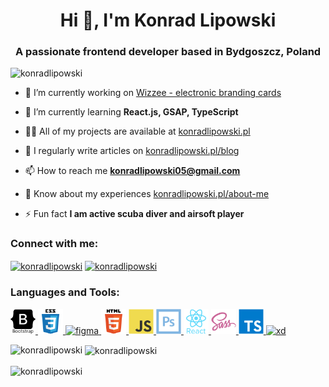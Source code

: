<h1 align="center">Hi 👋, I'm Konrad Lipowski</h1>
<h3 align="center">A passionate frontend developer based in Bydgoszcz, Poland</h3>

<p align="left"> <img src="https://komarev.com/ghpvc/?username=konradlipowski&label=Profile%20views&color=0e75b6&style=flat" alt="konradlipowski" /> </p>


- 🔭 I’m currently working on [Wizzee - electronic branding cards](wizzee.pl)

- 🌱 I’m currently learning **React.js, GSAP, TypeScript**

- 👨‍💻 All of my projects are available at [konradlipowski.pl](konradlipowski.pl)

- 📝 I regularly write articles on [konradlipowski.pl/blog](konradlipowski.pl/blog)

- 📫 How to reach me **konradlipowski05@gmail.com**

- 📄 Know about my experiences [konradlipowski.pl/about-me](konradlipowski.pl/about-me)

- ⚡ Fun fact **I am active scuba diver and airsoft player**

<h3 align="left">Connect with me:</h3>
<p align="left">
<a href="https://dev.to/konradlipowski" target="blank"><img align="center" src="https://raw.githubusercontent.com/rahuldkjain/github-profile-readme-generator/master/src/images/icons/Social/devto.svg" alt="konradlipowski" height="30" width="40" /></a>
<a href="https://linkedin.com/in/konradlipowski" target="blank"><img align="center" src="https://raw.githubusercontent.com/rahuldkjain/github-profile-readme-generator/master/src/images/icons/Social/linked-in-alt.svg" alt="konradlipowski" height="30" width="40" /></a>
</p>

<h3 align="left">Languages and Tools:</h3>
<p align="left"> <a href="https://getbootstrap.com" target="_blank" rel="noreferrer"> <img src="https://raw.githubusercontent.com/devicons/devicon/master/icons/bootstrap/bootstrap-plain-wordmark.svg" alt="bootstrap" width="40" height="40"/> </a> <a href="https://www.w3schools.com/css/" target="_blank" rel="noreferrer"> <img src="https://raw.githubusercontent.com/devicons/devicon/master/icons/css3/css3-original-wordmark.svg" alt="css3" width="40" height="40"/> </a> <a href="https://www.figma.com/" target="_blank" rel="noreferrer"> <img src="https://www.vectorlogo.zone/logos/figma/figma-icon.svg" alt="figma" width="40" height="40"/> </a> <a href="https://www.w3.org/html/" target="_blank" rel="noreferrer"> <img src="https://raw.githubusercontent.com/devicons/devicon/master/icons/html5/html5-original-wordmark.svg" alt="html5" width="40" height="40"/> </a> <a href="https://developer.mozilla.org/en-US/docs/Web/JavaScript" target="_blank" rel="noreferrer"> <img src="https://raw.githubusercontent.com/devicons/devicon/master/icons/javascript/javascript-original.svg" alt="javascript" width="40" height="40"/> </a> <a href="https://www.photoshop.com/en" target="_blank" rel="noreferrer"> <img src="https://raw.githubusercontent.com/devicons/devicon/master/icons/photoshop/photoshop-line.svg" alt="photoshop" width="40" height="40"/> </a> <a href="https://reactjs.org/" target="_blank" rel="noreferrer"> <img src="https://raw.githubusercontent.com/devicons/devicon/master/icons/react/react-original-wordmark.svg" alt="react" width="40" height="40"/> </a> <a href="https://sass-lang.com" target="_blank" rel="noreferrer"> <img src="https://raw.githubusercontent.com/devicons/devicon/master/icons/sass/sass-original.svg" alt="sass" width="40" height="40"/> </a> <a href="https://www.typescriptlang.org/" target="_blank" rel="noreferrer"> <img src="https://raw.githubusercontent.com/devicons/devicon/master/icons/typescript/typescript-original.svg" alt="typescript" width="40" height="40"/> </a> <a href="https://www.adobe.com/products/xd.html" target="_blank" rel="noreferrer"> <img src="https://cdn.worldvectorlogo.com/logos/adobe-xd.svg" alt="xd" width="40" height="40"/> </a> </p>

<p><img align="left" src="https://github-readme-stats.vercel.app/api/top-langs?username=konradlipowski&show_icons=true&locale=en&layout=compact" alt="konradlipowski" /></p>

<p>&nbsp;<img align="center" src="https://github-readme-stats.vercel.app/api?username=konradlipowski&show_icons=true&locale=en" alt="konradlipowski" /></p>

<p><img align="center" src="https://github-readme-streak-stats.herokuapp.com/?user=konradlipowski&" alt="konradlipowski" /></p>
